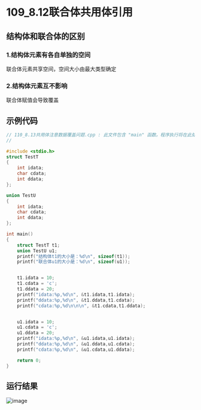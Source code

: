 # 109_8.12联合体共用体引用

## 结构体和联合体的区别
### 1.结构体元素有各自单独的空间
  联合体元素共享空间，空间大小由最大类型确定
### 2.结构体元素互不影响
   联合体赋值会导致覆盖  

## 示例代码
```cpp
// 110_8.13共用体注意数据覆盖问题.cpp : 此文件包含 "main" 函数。程序执行将在此处开始并结束。
//

#include <stdio.h>
struct TestT
{
    int idata;
    char cdata;
    int ddata;
};

union TestU
{
    int idata;
    char cdata;
    int ddata;
};

int main()
{
    struct TestT t1;
    union TestU u1;
    printf("结构体t1的大小是：%d\n", sizeof(t1));
    printf("联合体u1的大小是：%d\n", sizeof(u1));


    t1.idata = 10;
    t1.cdata = 'c';
    t1.ddata = 20;
    printf("idata:%p,%d\n", &t1.idata,t1.idata);
    printf("ddata:%p,%d\n", &t1.ddata,t1.cdata);
    printf("cdata:%p,%d\n\n\n", &t1.cdata,t1.ddata);


    u1.idata = 10;
    u1.cdata = 'c';
    u1.ddata = 20;
    printf("idata:%p,%d\n", &u1.idata,u1.idata);
    printf("ddata:%p,%d\n", &u1.ddata,u1.cdata);
    printf("cdata:%p,%d\n", &u1.cdata,u1.ddata);

    return 0;
}
```
## 运行结果
![image](https://github.com/xielantu/109_8.12-Reference-to-the-concept-of-union/assets/96539157/8c8d41ac-f4d9-4387-8a8a-11b44a92fec3)

